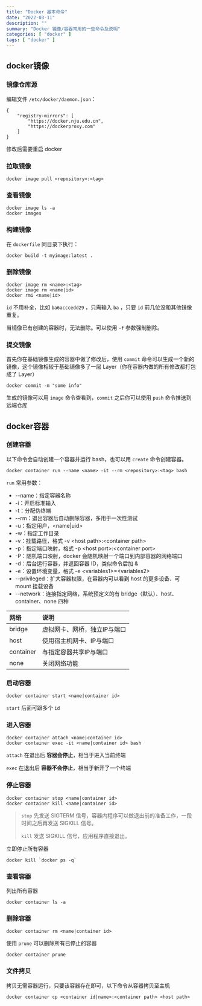```yaml
---
title: "Docker 基本命令"
date: "2022-03-11"
description: ""
summary: "Docker 镜像/容器常用的一些命令及说明"
categories: [ "docker" ]
tags: [ "docker" ]
---
```



## docker镜像

### 镜像仓库源

编辑文件 `/etc/docker/daemon.json`：

```
{
    "registry-mirrors": [
        "https://docker.nju.edu.cn",
        "https://dockerproxy.com"
    ]
}
```

修改后需要重启 docker

### 拉取镜像

```
docker image pull <repository>:<tag>
```

### 查看镜像

```
docker image ls -a
docker images
```

### 构建镜像

在 `dockerfile` 同目录下执行：

```
docker build -t myimage:latest .
```

### 删除镜像

```
docker image rm <name>:<tag>
docker image rm <name|id>
docker rmi <name|id>
```

`id` 不用补全，比如 `ba6acccedd29` ，只需输入 `ba` ，只要 `id` 前几位没和其他镜像重复。

当镜像已有创建的容器时，无法删除。可以使用 `-f` 参数强制删除。

### 提交镜像

首先你在基础镜像生成的容器中做了修改后，使用 `commit` 命令可以生成一个新的镜像，这个镜像相较于基础镜像多了一层 Layer（你在容器内做的所有修改都打包成了 Layer）

```
docker commit -m "some info"
```

生成的镜像可以用 `image` 命令查看到，`commit` 之后你可以使用 `push` 命令推送到远端仓库

## docker容器

### 创建容器

以下命令会自动创建一个容器并运行 bash，也可以用 `create` 命令创建容器。

```
docker container run --name <name> -it --rm <repository>:<tag> bash
```

`run` 常用参数：
- \-\-name：指定容器名称
- -i：开启标准输入
- -t：分配伪终端
- \-\-rm：退出容器后自动删除容器，多用于一次性测试
- -u：指定用户，\<name\|uid\>
- -w：指定工作目录
- -v：挂载路径，格式 -v \<host path>:\<container path>
- -p：指定端口映射，格式 -p \<host port>:\<container port>
- -P：随机端口映射，docker 会随机映射一个端口到内部容器的网络端口
- -d：后台运行容器，并返回容器 ID，类似命令后加 &
- -e：设置环境变量，格式 -e \<variables1>=\<variables2>
- \-\-privileged：扩大容器权限，在容器内可以看到 host 的更多设备、可 mount 挂载设备
- \-\-network：连接指定网络，系统预定义的有 bridge（默认）、host、container、none 四种

|网络|说明|
|:--|:--|
|bridge|虚拟网卡、网桥，独立IP与端口|
|host|使用宿主机网卡、IP与端口|
|container|与指定容器共享IP与端口|
|none|关闭网络功能|

### 启动容器

```
docker container start <name|container id>
```

`start` 后面可跟多个 `id` 

### 进入容器

```
docker container attach <name|container id>
docker container exec -it <name|container id> bash
```

`attach` 在退出后 **容器会停止**，相当于进入当前终端

`exec` 在退出后 **容器不会停止**，相当于新开了一个终端

### 停止容器

```
docker container stop <name|container id>
docker container kill <name|container id>
```

> `stop` 先发送 SIGTERM 信号，容器内程序可以做退出前的准备工作，一段时间之后再发送 SIGKILL 信号。
>
> `kill` 发送 SIGKILL 信号，应用程序直接退出。

立即停止所有容器

```
docker kill `docker ps -q`
```

### 查看容器

列出所有容器

```
docker container ls -a
```

### 删除容器

```
docker container rm <name|container id>
```

使用 `prune` 可以删除所有已停止的容器

```
docker container prune
```

### 文件拷贝

拷贝无需容器运行，只要该容器存在即可，以下命令从容器拷贝至主机

```
docker container cp <container id|name>:<container path> <host path>
```
